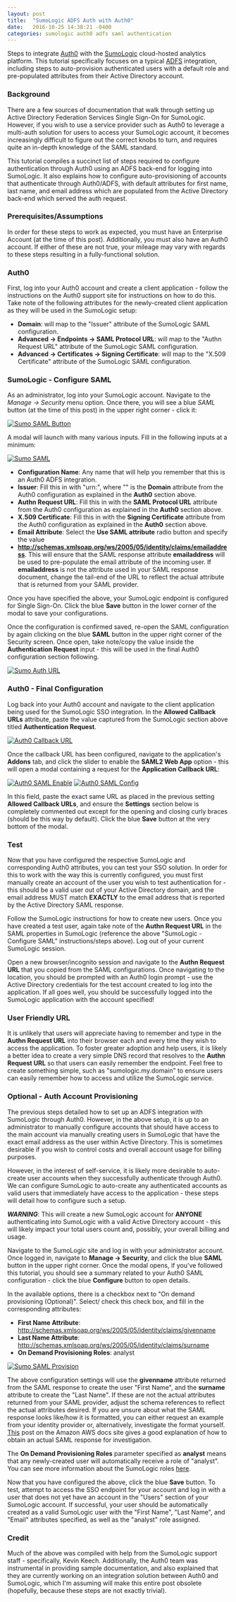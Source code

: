 ```yaml
---
layout: post
title:  "SumoLogic ADFS Auth with Auth0"
date:   2016-10-25 14:38:21 -0400
categories: sumologic auth0 adfs saml authentication
---
```

Steps to integrate [Auth0](https://auth0.com/) with the [SumoLogic](https://www.sumologic.com/) cloud-hosted
analytics platform. This tutorial specifically focuses on a typical [ADFS](https://msdn.microsoft.com/en-us/library/bb897402.aspx)
integration, including steps to auto-provision authenticated users with a default role and pre-populated
attributes from their Active Directory account.

### Background

There are a few sources of documentation that walk through setting up Active Directory Federation Services
Single Sign-On for SumoLogic. However, if you wish to use a service provider such as Auth0 to leverage
a multi-auth solution for users to access your SumoLogic account, it becomes increasingly difficult to
figure out the correct knobs to turn, and requires quite an in-depth knowledge of the SAML standard.

This tutorial compiles a succinct list of steps required to configure authentication through Auth0 using
an ADFS back-end for logging into SumoLogic. It also explains how to configure auto-provisioning of
accounts that authenticate through Auth0/ADFS, with default attributes for first name, last name, and
email address which are populated from the Active Directory back-end which served the auth request.

### Prerequisites/Assumptions

In order for these steps to work as expected, you must have an Enterprise Account (at the time of this
post). Additionally, you must also have an Auth0 account. If either of these are not true, your mileage
may vary with regards to these steps resulting in a fully-functional solution.

### Auth0

First, log into your Auth0 account and create a client application - follow the instructions on the Auth0
support site for instructions on how to do this. Take note of the following attributes for the newly-created
client application as they will be used in the SumoLogic setup:

- **Domain**: will map to the "Issuer" attribute of the SumoLogic SAML configuration.
- **Advanced -> Endpoints -> SAML Protocol URL**: will map to the "Authn Request URL" attribute of the
SumoLogic SAML configuration. 
- **Advanced -> Certificates -> Signing Certificate**: will map to the "X.509 Certificate" attribute of the
SumoLogic SAML configuration.

### SumoLogic - Configure SAML

As an administrator, log into your SumoLogic account. Navigate to the *Manage -> Security* menu option.
Once there, you will see a blue *SAML* button (at the time of this post) in the upper right corner -
click it:

[![Sumo SAML Button][0]][0]

A modal will launch with many various inputs. Fill in the following inputs at a minimum:

[![Sumo SAML][1]][1]

- **Configuration Name**: Any name that will help you remember that this is an Auth0 ADFS integration.
- **Issuer**: Fill this in with "urn:<Domain>", where "<Domain>" is the **Domain** attribute from the Auth0
configuration as explained in the **Auth0** section above.
- **Authn Request URL**: Fill this in with the **SAML Protocol URL** attribute from the Auth0 configuration
as explained in the **Auth0** section above.
- **X.509 Certificate**: Fill this in with the **Signing Certificate** attribute from the Auth0 configuration
as explained in the **Auth0** section above.
- **Email Attribute**: Select the **Use SAML attribute** radio button and specify the value
- **http://schemas.xmlsoap.org/ws/2005/05/identity/claims/emailaddress**. This will ensure that the SAML
response attribute **emailaddress** will be used to pre-populate the email attribute of the incoming user.
If **emailaddress** is not the attribute used in your SAML response document, change the tail-end of the URL
to reflect the actual attribute that is returned from your SAML provider.

Once you have specified the above, your SumoLogic endpoint is configured for Single Sign-On. Click the
blue **Save** button in the lower corner of the modal to save your configurations.

Once the configuration is confirmed saved, re-open the SAML configuration by again clicking on the blue
**SAML** button in the upper right corner of the Security screen. Once open, take note/copy the value
inside the **Authentication Request** input - this will be used in the final Auth0 configuration section
following.

[![Sumo Auth URL][2]][2]

### Auth0 - Final Configuration

Log back into your Auth0 account and navigate to the client application being used for the SumoLogic
SSO integration. In the **Allowed Callback URLs** attribute, paste the value captured from the SumoLogic
section above titled **Authentication Request**.

[![Auth0 Callback URL][3]][3]

Once the callback URL has been configured, navigate to the application's **Addons** tab, and click the
slider to enable the **SAML2 Web App** option - this will open a modal containing a request for the
**Application Callback URL**:

[![Auth0 SAML Enable][4]][4]
[![Auth0 SAML Config][5]][5]

In this field, paste the exact same URL as placed in the previous setting
**Allowed Callback URLs**, and ensure the **Settings** section below is completely commented out except
for the opening and closing curly braces (should be this way by default). Click the blue **Save** button
at the very bottom of the modal.

### Test

Now that you have configured the respective SumoLogic and corresponding Auth0 attributes, you can
test your SSO solution. In order for this to work with the way this is currently configured, you must
first manually create an account of the user you wish to test authentication for - this should be a
valid user out of your Active Directory domain, and the email address MUST match **EXACTLY** to the
email address that is reported by the Active Directory SAML response.

Follow the SumoLogic instructions for how to create new users. Once you have created a test user,
again take note of the **Authn Request URL** in the SAML properties in SumoLogic (reference the
above "SumoLogic - Configure SAML" instructions/steps above). Log out of your current SumoLogic
session.

Open a new browser/incognito session and navigate to the **Authn Request URL** that you copied from
the SAML configurations. Once navigating to the location, you should be prompted with an Auth0
login prompt - use the Active Directory credentials for the test account created to log into the
application. If all goes well, you should be successfully logged into the SumoLogic application
with the account specified!

### User Friendly URL

It is unlikely that users will appreciate having to remember and type in the **Authn Request URL**
into their browser each and every time they wish to access the application. To foster greater
adoption and help users, it is likely a better idea to create a very simple DNS record that
resolves to the **Authn Request URL** so that users can easily remember the endpoint. Feel free to
create something simple, such as "sumologic.my.domain" to ensure users can easily remember how
to access and utilize the SumoLogic service.

### Optional - Auth Account Provisioning

The previous steps detailed how to set up an ADFS integration with SumoLogic through Auth0. However,
in the above setup, it is up to an administrator to manually configure accounts that should have
access to the main account via manually creating users in SumoLogic that have the exact email address
as the user within Active Directory. This is sometimes desirable if you wish to control costs and
overall account usage for billing purposes.

However, in the interest of self-service, it is likely more desirable to auto-create user accounts
when they successfully authenticate through Auth0. We can configure SumoLogic to auto-create
any authenticated accounts as valid users that immediately have access to the application - these
steps will detail how to configure such a setup.

***WARNING***: This will create a new SumoLogic account for **ANYONE** authenticating into SumoLogic
with a valid Active Directory account - this will likely impact your total users count and, possibly,
your overall billing and usage.

Navigate to the SumoLogic site and log in with your administrator account. Once logged in, navigate
to **Manage -> Security**, and click the blue **SAML** button in the upper right corner. Once the modal
opens, if you've followed this tutorial, you should see a summary related to your Auth0 SAML
configuration - click the blue **Configure** button to open details.

In the available options, there is a checkbox next to "On demand provisioning (Optional)". Select/
check this check box, and fill in the corresponding attributes:

- **First Name Attribute**: http://schemas.xmlsoap.org/ws/2005/05/identity/claims/givenname
- **Last Name Attribute**: http://schemas.xmlsoap.org/ws/2005/05/identity/claims/surname
- **On Demand Provisioning Roles**: analyst

[![Sumo SAML Provision][6]][6]

The above configuration settings will use the **givenname** attribute returned from the SAML response
to create the user "First Name", and the **surname** attribute to create the "Last Name". If these are
not the actual attributes returned from your SAML provider, adjust the schema references to
reflect the actual attributes desired. If you are unsure about what the SAML response looks like/how
it is formatted, you can either request an example from your identity provider or, alternatively,
investigate the format yourself. [This](http://docs.aws.amazon.com/IAM/latest/UserGuide/troubleshoot_saml_view-saml-response.html)
post on the Amazon AWS docs site gives a good explanation of how to obtain an actual SAML response
for investigation.

The **On Demand Provisioning Roles** parameter specified as **analyst** means that any newly-created user
will automatically receive a role of "analyst". You can see more information about the SumoLogic
roles [here](https://help.sumologic.com/Manage/Users_and_Roles).

Now that you have configured the above, click the blue **Save** button. To test, attempt to access the
SSO endpoint for your account and log in with a user that does not yet have an account in the "Users"
section of your SumoLogic account. If successful, your user should be automatically created as a
valid SumoLogic user with the "First Name", "Last Name", and "Email" attributes specified, as well
as the "analyst" role assigned.

### Credit

Much of the above was compiled with help from the SumoLogic support staff - specifically, Kevin Keech.
Additionally, the Auth0 team was instrumental in providing sample documentation, and also explained
that they are currently working on an integration solution between Auth0 and SumoLogic, which I'm
assuming will make this entire post obsolete (hopefully, because these steps are not exactly trivial).

[0]: /assets/images/2016-10-25-sumologic-adfs-auth-with-auth0-sumo-saml-button.png
[1]: /assets/images/2016-10-25-sumologic-adfs-auth-with-auth0-sumo-saml.png
[2]: /assets/images/2016-10-25-sumologic-adfs-auth-with-auth0-sumo-auth-url.png
[3]: /assets/images/2016-10-25-sumologic-adfs-auth-with-auth0-auth0-callback-url.png
[4]: /assets/images/2016-10-25-sumologic-adfs-auth-with-auth0-auth0-saml-enable.png
[5]: /assets/images/2016-10-25-sumologic-adfs-auth-with-auth0-auth0-saml-config.png
[6]: /assets/images/2016-10-25-sumologic-adfs-auth-with-auth0-sumo-saml-provision.png
